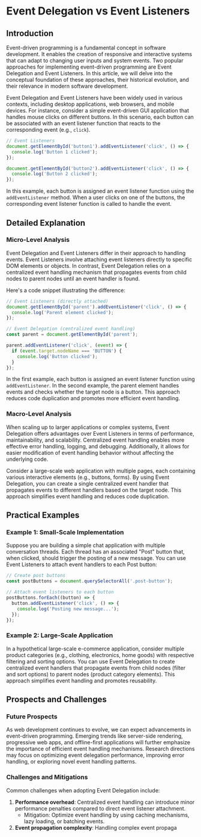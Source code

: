 # Event Delegation vs Event Listeners
## Introduction
Event-driven programming is a fundamental concept in software development. It enables the creation of responsive and interactive systems that can adapt to changing user inputs and system events. Two popular approaches for implementing event-driven programming are Event Delegation and Event Listeners. In this article, we will delve into the conceptual foundation of these approaches, their historical evolution, and their relevance in modern software development.

Event Delegation and Event Listeners have been widely used in various contexts, including desktop applications, web browsers, and mobile devices. For instance, consider a simple event-driven GUI application that handles mouse clicks on different buttons. In this scenario, each button can be associated with an event listener function that reacts to the corresponding event (e.g., `click`).

```javascript
// Event Listeners
document.getElementById('button1').addEventListener('click', () => {
  console.log('Button 1 clicked');
});

document.getElementById('button2').addEventListener('click', () => {
  console.log('Button 2 clicked');
});
```

In this example, each button is assigned an event listener function using the `addEventListener` method. When a user clicks on one of the buttons, the corresponding event listener function is called to handle the event.

## Detailed Explanation
### Micro-Level Analysis

Event Delegation and Event Listeners differ in their approach to handling events. Event Listeners involve attaching event listeners directly to specific DOM elements or objects. In contrast, Event Delegation relies on a centralized event handling mechanism that propagates events from child nodes to parent nodes until an event handler is found.

Here's a code snippet illustrating the difference:
```javascript
// Event Listeners (directly attached)
document.getElementById('parent').addEventListener('click', () => {
  console.log('Parent element clicked');
});

// Event Delegation (centralized event handling)
const parent = document.getElementById('parent');

parent.addEventListener('click', (event) => {
  if (event.target.nodeName === 'BUTTON') {
    console.log('Button clicked');
  }
});
```

In the first example, each button is assigned an event listener function using `addEventListener`. In the second example, the parent element handles events and checks whether the target node is a button. This approach reduces code duplication and promotes more efficient event handling.

### Macro-Level Analysis

When scaling up to larger applications or complex systems, Event Delegation offers advantages over Event Listeners in terms of performance, maintainability, and scalability. Centralized event handling enables more effective error handling, logging, and debugging. Additionally, it allows for easier modification of event handling behavior without affecting the underlying code.

Consider a large-scale web application with multiple pages, each containing various interactive elements (e.g., buttons, forms). By using Event Delegation, you can create a single centralized event handler that propagates events to different handlers based on the target node. This approach simplifies event handling and reduces code duplication.

## Practical Examples

### Example 1: Small-Scale Implementation
Suppose you are building a simple chat application with multiple conversation threads. Each thread has an associated "Post" button that, when clicked, should trigger the posting of a new message. You can use Event Listeners to attach event handlers to each Post button:
```javascript
// Create post buttons
const postButtons = document.querySelectorAll('.post-button');

// Attach event listeners to each button
postButtons.forEach((button) => {
  button.addEventListener('click', () => {
    console.log('Posting new message...');
  });
});
```

### Example 2: Large-Scale Application
In a hypothetical large-scale e-commerce application, consider multiple product categories (e.g., clothing, electronics, home goods) with respective filtering and sorting options. You can use Event Delegation to create centralized event handlers that propagate events from child nodes (filter and sort options) to parent nodes (product category elements). This approach simplifies event handling and promotes reusability.

## Prospects and Challenges
### Future Prospects

As web development continues to evolve, we can expect advancements in event-driven programming. Emerging trends like server-side rendering, progressive web apps, and offline-first applications will further emphasize the importance of efficient event handling mechanisms. Research directions may focus on optimizing event delegation performance, improving error handling, or exploring novel event handling patterns.

### Challenges and Mitigations

Common challenges when adopting Event Delegation include:

1. **Performance overhead**: Centralized event handling can introduce minor performance penalties compared to direct event listener attachment.
	* Mitigation: Optimize event handling by using caching mechanisms, lazy loading, or batching events.
2. **Event propagation complexity**: Handling complex event propaga